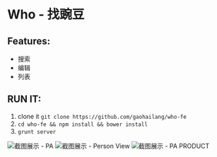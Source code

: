 # Who - 找豌豆

## Features:
- 搜索
- 编辑
- 列表

## RUN IT:
1. clone it `git clone https://github.com/gaohailang/who-fe`
2. `cd who-fe && npm install && bower install`
3. `grunt server`


![截图展示 - PA](http://img.wdjimg.com/who/who-PA.png)
![截图展示 - Person View](http://img.wdjimg.com/who/who-person1.png)
![截图展示 - PA PRODUCT](http://img.wdjimg.com/who/who-function.png)

